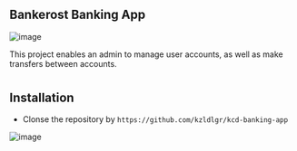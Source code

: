 ## Bankerost Banking App
![image](https://github.com/kzldlgr/kcd-banking-app/assets/99521214/a82388a2-582d-451c-bd0f-d7b21edeba31)

This project enables an admin to manage user accounts, as well as make transfers between accounts. 

# 

## Installation
* Clonse the repository by `https://github.com/kzldlgr/kcd-banking-app`
  
![image](https://github.com/kzldlgr/utak-project/assets/99521214/81d31ace-2c91-4608-a4e9-0530f1ecf29d)


